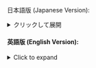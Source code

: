 日本語版 (Japanese Version):
<details>
<summary>クリックして展開</summary>

# プロセス優先度操作スクリプト

このシェルスクリプトは、指定したプロセス名に一致するプロセスのPIDを取得し、そのPIDを使用して他の操作を実行するためのユーティリティです。このスクリプトは、複数のプロセス名に対して一括で操作を行うことができます。以下はスクリプトの概要と使用方法です。

## 使用方法

1. スクリプトをダウンロードまたはコピーし、実行可能なシェルスクリプトファイルに設定します。

2. `process_names`変数に、操作対象のプロセス名をスペースで区切って指定します。例えば、以下のように設定します。

   ```bash
   process_names=("Live" "Max")
   ```
スクリプトを実行します。

   ```bash
   sh process-control-script.sh
   ```

./process-control-script.sh
スクリプトは指定したプロセス名に一致するプロセスのPIDを取得し、指定した操作を実行します。現在のバージョンでは、プロセスの優先度を変更する操作が含まれていますが、必要に応じて他の操作を追加または変更することができます。

注意事項
  * このスクリプトを実行するには、管理者権限が必要な操作（例: sudoコマンドを使用した優先度の変更）が含まれています。適切な権限を持つユーザーで実行してください。

  * スクリプトの動作は、使用しているシステムやプロセス管理方法に依存する可能性があります。必要に応じてスクリプトをカスタマイズしてください。

  * このスクリプトは、複数のプロセスに対して一括で操作を行いたい場合に便利です。特定のプロセスに対して他の操作を実行したい場合は、スクリプトをカスタマイズしてください。

  * このスクリプトはMac OSでの使用を想定しています。


</details>

#### 英語版 (English Version):

<details>
<summary>Click to expand</summary>

# Process Priority Control Script

This shell script is a utility that retrieves the PIDs (Process IDs) of processes matching specified process names and allows you to perform various operations using those PIDs. This script can perform operations on multiple process names at once. Here is an overview of the script and how to use it.

## Usage

1. Download or copy the script and make it an executable shell script file.

2. Specify the process names you want to operate on by separating them with spaces in the `process_names` variable. For example, set it like this:

   ```bash
   process_names=("Live" "Max")
   ```
Execute the script.

   ```bash
   sh process-control-script.sh
   ```

bash
Copy code
./process-control-script.sh
The script will retrieve the PIDs of processes that match the specified process names and perform the specified operations. The current version includes an operation to change the process priority, but you can add or modify other operations as needed.

# Notes
  * Running this script may require administrative privileges for certain operations (e.g., changing priority using the sudo command). Please run it with a user account that has the appropriate permissions.

  * The behavior of the script may depend on the system and process management methods in use. Customize the script as needed.

  * This script is useful for performing batch operations on multiple processes. If you want to perform other operations on specific processes, customize the script accordingly.

  * This script is intended for use on Mac OS.
